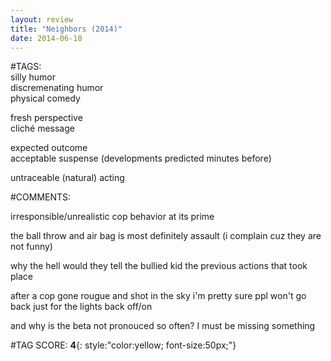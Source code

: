 ```yaml
---  
layout: review  
title: "Neighbors (2014)"  
date: 2014-06-10  
---  
```

  
#TAGS:  
silly humor  
discremenating humor  
physical comedy  
  
fresh perspective  
cliché message  
  
expected outcome  
acceptable suspense (developments predicted minutes before)  
  
untraceable (natural) acting  
  
#COMMENTS:  
  
irresponsible/unrealistic cop behavior at its prime  
  
the ball throw and air bag is most definitely assault (i complain cuz they are not funny)  
  
why the hell would they tell the bullied kid the previous actions that took place  
  
after a cop gone rougue and shot in the sky i'm pretty sure ppl won't go back just for the lights back off/on  
  
and why is the beta not pronouced so often? I must be missing something  
  
  
  
  
  
#TAG SCORE: **4**{: style:"color:yellow; font-size:50px;"}  
